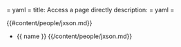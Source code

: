 = yaml =
title: Access a page directly
description:
= yaml =

{{#content/people/jxson.md}}
* {{ name }}
{{/content/people/jxson.md}}
